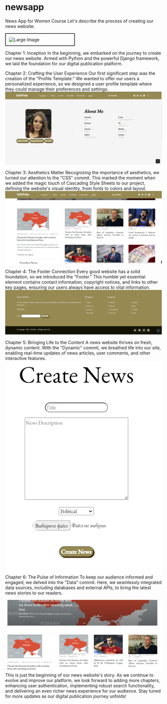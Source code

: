 # newsapp
<style>
    .image-frame {
        border: 2px solid #333; /* Border color and thickness */
        padding: 10px; /* Padding inside the frame */
        width: 200px; /* Width of the frame */
        height: auto; /* Maintain aspect ratio */
        display: inline-block; /* Allow multiple frames to appear horizontally */
    }
</style>

News App for Women Course
Let's describe the process of creating our news website:
<!-- ![Alt text](apple-touch-icon-1.png) -->
<div class="image-frame">
    <img src=""C:\Users\Narine\OneDrive\Desktop\App\women_newsapp\newsapp\static\assets\img\apple-touch-icon.png"" alt="Large Image">
</div>

Chapter 1: Inception
In the beginning, we embarked on the journey to create our news website. Armed with Python and the powerful Django framework, we laid the foundation for our digital publication platform.

Chapter 2: Crafting the User Experience
Our first significant step was the creation of the "Profile Template." We wanted to offer our users a personalized experience, so we designed a user profile template where they could manage their preferences and settings.
![Alt text](<Снимок экрана 2023-09-22 110417.png>)

Chapter 3: Aesthetics Matter
Recognizing the importance of aesthetics, we turned our attention to the "CSS" commit. This marked the moment when we added the magic touch of Cascading Style Sheets to our project, defining the website's visual identity, from fonts to colors and layout.
![Alt text](<Снимок экрана 2023-09-22 110714.png>)

Chapter 4: The Footer Connection
Every good website has a solid foundation, so we introduced the "Footer." This humble yet essential element contains contact information, copyright notices, and links to other key pages, ensuring our users always have access to vital information.
![Alt text](<Снимок экрана 2023-09-22 110842.png>)

Chapter 5: Bringing Life to the Content
A news website thrives on fresh, dynamic content. With the "Dynamic" commit, we breathed life into our site, enabling real-time updates of news articles, user comments, and other interactive features.
![Alt text](<Снимок экрана 2023-09-22 111134.png>)
Chapter 6: The Pulse of Information
To keep our audience informed and engaged, we delved into the "Data" commit. Here, we seamlessly integrated data sources, including databases and external APIs, to bring the latest news stories to our readers.

![Alt text](<Снимок экрана 2023-09-22 111345.png>)
This is just the beginning of our news website's story. As we continue to evolve and improve our platform, we look forward to adding more chapters, enhancing user authentication, implementing robust search functionality, and delivering an even richer news experience for our audience. Stay tuned for more updates as our digital publication journey unfolds!
